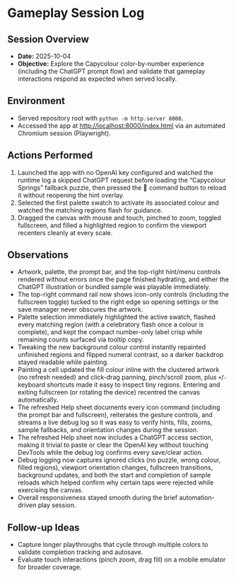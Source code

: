 # Gameplay Session Log

## Session Overview
- **Date:** 2025-10-04
- **Objective:** Explore the Capycolour color-by-number experience (including the ChatGPT prompt flow) and validate that gameplay interactions respond as expected when served locally.

## Environment
- Served repository root with `python -m http.server 8000`.
- Accessed the app at <http://localhost:8000/index.html> via an automated Chromium session (Playwright).

## Actions Performed
1. Launched the app with no OpenAI key configured and watched the runtime log a
   skipped ChatGPT request before loading the “Capycolour Springs” fallback
   puzzle, then pressed the 🐹 command button to reload it without reopening the
   hint overlay.
2. Selected the first palette swatch to activate its associated colour and
   watched the matching regions flash for guidance.
3. Dragged the canvas with mouse and touch, pinched to zoom, toggled
   fullscreen, and filled a highlighted region to confirm the viewport recenters
   cleanly at every scale.

## Observations
- Artwork, palette, the prompt bar, and the top-right hint/menu controls rendered without errors once the page finished hydrating, and either the ChatGPT illustration or bundled sample was playable immediately.
- The top-right command rail now shows icon-only controls (including the fullscreen toggle) tucked to the right edge so opening settings or the save manager never obscures the artwork.
- Palette selection immediately highlighted the active swatch, flashed every matching region (with a celebratory flash once a colour is complete), and kept the compact number-only label crisp while remaining counts surfaced via tooltip copy.
- Tweaking the new background colour control instantly repainted unfinished regions and flipped numeral contrast, so a darker backdrop stayed readable while painting.
- Painting a cell updated the fill colour inline with the clustered artwork (no refresh needed) and click-drag panning, pinch/scroll zoom, plus `+`/`-` keyboard shortcuts made it easy to inspect tiny regions. Entering and exiting fullscreen (or rotating the device) recentred the canvas automatically.
- The refreshed Help sheet documents every icon command (including the prompt bar and fullscreen), reiterates the gesture controls, and streams a live debug log so it was easy to verify hints, fills, zooms, sample fallbacks, and orientation changes during the session.
- The refreshed Help sheet now includes a ChatGPT access section, making it trivial to paste or clear the OpenAI key without touching DevTools while the debug log confirms every save/clear action.
- Debug logging now captures ignored clicks (no puzzle, wrong colour, filled regions), viewport orientation changes, fullscreen transitions, background updates, and both the start and completion of sample reloads which helped confirm why certain taps were rejected while exercising the canvas.
- Overall responsiveness stayed smooth during the brief automation-driven play session.

## Follow-up Ideas
- Capture longer playthroughs that cycle through multiple colors to validate completion tracking and autosave.
- Evaluate touch interactions (pinch zoom, drag fill) on a mobile emulator for broader coverage.
